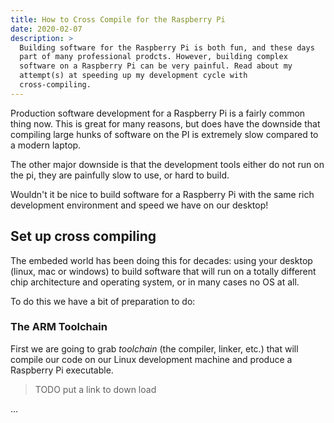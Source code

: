 ```yaml
---
title: How to Cross Compile for the Raspberry Pi
date: 2020-02-07
description: >
  Building software for the Raspberry Pi is both fun, and these days
  part of many professional prodcts. However, building complex
  software on a Raspberry Pi can be very painful. Read about my
  attempt(s) at speeding up my development cycle with
  cross-compiling. 
---
```


Production software development for a Raspberry Pi is a fairly common
thing now.  This is great for many reasons, but does have the downside
that compiling large hunks of software on the PI is extremely
slow compared to a modern laptop.
<!--more-->

The other major downside is that the development tools either do not run
on the pi, they are painfully slow to use, or hard to build.

Wouldn't it be nice to build software for a Raspberry Pi with the same
rich development environment and speed we have on our desktop!

## Set up cross compiling

The embeded world has been doing this for decades: using your desktop
(linux, mac or windows) to build software that will run on a totally
different chip architecture and operating system, or in many cases no
OS at all. 

To do this we have a bit of preparation to do:

### The ARM Toolchain

First we are going to grab _toolchain_ (the compiler, linker, etc.)
that will compile our code on our Linux development machine and
produce a Raspberry Pi executable. 

> TODO put a link to down load

...
